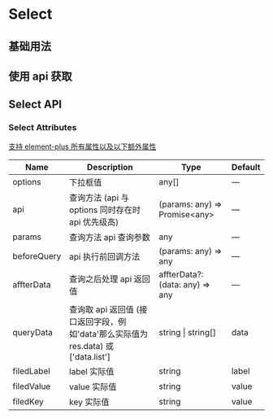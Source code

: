 # Select

## 基础用法

<preview path="../../src/components/select/select.vue"></preview>

## 使用 api 获取

<preview path="../../src/components/select/apiSelect.vue"></preview>

## Select API

### Select Attributes

[支持 element-plus 所有属性以及以下额外属性](https://element-plus.org/zh-CN/component/select.html#select-api)

| Name        | Description                                                                       | Type                            | Default |
| ----------- | --------------------------------------------------------------------------------- | ------------------------------- | ------- |
| options     | 下拉框值                                                                          | any[]                           | —       |
| api         | 查询方法 (api 与 options 同时存在时 api 优先级高)                                 | (params: any) => Promise\<any\> | —       |
| params      | 查询方法 api 查询参数                                                             | any                             | —       |
| beforeQuery | api 执行前回调方法                                                                | (params: any) => any            | —       |
| affterData  | 查询之后处理 api 返回值                                                           | affterData?: (data: any) => any | —       |
| queryData   | 查询取 api 返回值 (接口返回字段，例如'data'那么实际值为 res.data) 或['data.list'] | string \| string[]              | data    |
| filedLabel  | label 实际值                                                                      | string                          | label   |
| filedValue  | value 实际值                                                                      | string                          | value   |
| filedKey    | key 实际值                                                                        | string                          | value   |
